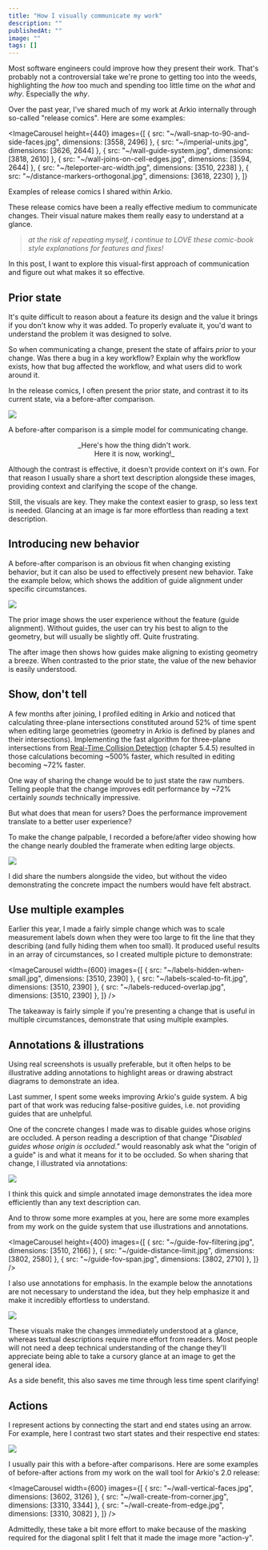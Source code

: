 ```yaml
---
title: "How I visually communicate my work"
description: ""
publishedAt: ""
image: ""
tags: []
---
```


Most software engineers could improve how they present their work. That's probably not a controversial take <EmDash /> we're prone to getting too into the weeds, highlighting the _how_ too much and spending too little time on the _what_ and _why_. Especially the _why_.

Over the past year, I've shared much of my work at Arkio internally through so-called "release comics". Here are some examples:

<ImageCarousel
  height={440}
  images={[
    { src: "~/wall-snap-to-90-and-side-faces.jpg", dimensions: [3558, 2496] },
    { src: "~/imperial-units.jpg", dimensions: [3626, 2644] },
    { src: "~/wall-guide-system.jpg", dimensions: [3818, 2610] },
    { src: "~/wall-joins-on-cell-edges.jpg", dimensions: [3594, 2644] },
    { src: "~/teleporter-arc-width.jpg", dimensions: [3510, 2238] },
    { src: "~/distance-markers-orthogonal.jpg", dimensions: [3618, 2230] },
  ]}
>
  <SmallNote label="" center>Examples of release comics I shared within Arkio.</SmallNote>
</ImageCarousel>

These release comics have been a really effective medium to communicate changes. Their visual nature makes them really easy to understand at a glance.

> _at the risk of repeating myself, i continue to LOVE these comic-book style explanations for features and fixes!_

In this post, I want to explore this visual-first approach of communication and figure out what makes it so effective.


## Prior state

It's quite difficult to reason about a feature <EmDash /> its design and the value it brings <EmDash /> if you don't know why it was added. To properly evaluate it, you'd want to understand the problem it was designed to solve.

So when communicating a change, present the state of affairs _prior_ to your change. Was there a bug in a key workflow? <EmDash /> Explain why the workflow exists, how that bug affected the workflow, and what users did to work around it.

In the release comics, I often present the prior state, and contrast it to its current state, via a before-after comparison.

<Image src="~/guide-no-pass-through-geometry.jpg" width={700} plain />

A before-after comparison is a simple model for communicating change.

<p align="center">_Here's how the thing didn't work.<br />Here it is now, working!_</p>

Although the contrast is effective, it doesn't provide context on it's own. For that reason I usually share a short text description alongside these images, providing context and clarifying the scope of the change.

Still, the visuals are key. They make the context easier to grasp, so less text is needed. Glancing at an image is far more effortless than reading a text description.

## Introducing new behavior

A before-after comparison is an obvious fit when changing existing behavior, but it can also be used to effectively present new behavior. Take the example below, which shows the addition of guide alignment under specific circumstances.

<Image src="~/two-point-guide-alignment.jpg" width={600} plain />

The prior image shows the user experience without the feature (guide alignment). Without guides, the user can try his best to align to the geometry, but will usually be slightly off. Quite frustrating.

The after image then shows how guides make aligning to existing geometry a breeze. When contrasted to the prior state, the value of the new behavior is easily understood. 

## Show, don't tell

A few months after joining, I profiled editing in Arkio and noticed that calculating three-plane intersections constituted around 52% of time spent when editing large geometries (geometry in Arkio is defined by planes and their intersections). Implementing the fast algorithm for three-plane intersections from [Real-Time Collision Detection][real_time_collision_detection] (chapter 5.4.5) resulted in those calculations becoming ~500% faster, which resulted in editing becoming ~72% faster.

[real_time_collision_detection]: https://www.amazon.com/Real-Time-Collision-Detection-Interactive-Technology/dp/1558607323

One way of sharing the change would be to just state the raw numbers. Telling people that the change improves edit performance by ~72% certainly _sounds_ technically impressive.

But what does that mean for users? Does the performance improvement translate to a better user experience?

To make the change palpable, I recorded a before/after video showing how the change nearly doubled the framerate when editing large objects.

<Image src="~/edit-performance-comparison.mp4" width={600} plain />

I did share the numbers alongside the video, but without the video demonstrating the concrete impact the numbers would have felt abstract.


## Use multiple examples

Earlier this year, I made a fairly simple change which was to scale measurement labels down when they were too large to fit the line that they describing (and fully hiding them when too small). It produced useful results in an array of circumstances, so I created multiple picture to demonstrate:

<ImageCarousel
  width={600}
  images={[
    { src: "~/labels-hidden-when-small.jpg", dimensions: [3510, 2390] },
    { src: "~/labels-scaled-to-fit.jpg", dimensions: [3510, 2390] },
    { src: "~/labels-reduced-overlap.jpg", dimensions: [3510, 2390] },
  ]}
/>

The takeaway is fairly simple <EmDash /> if you're presenting a change that is useful in multiple circumstances, demonstrate that using multiple examples.


## Annotations & illustrations

Using real screenshots is usually preferable, but it often helps to be illustrative <EmDash /> adding annotations to highlight areas or drawing abstract diagrams to demonstrate an idea.

Last summer, I spent some weeks improving Arkio's guide system. A big part of that work was reducing false-positive guides, i.e. not providing guides that are unhelpful.

One of the concrete changes I made was to disable guides whose origins are occluded. A person reading a description of that change <EmDash /> _"Disabled guides whose origin is occluded."_ <EmDash /> would reasonably ask what the "origin of a guide" is and what it means for it to be occluded. So when sharing that change, I illustrated via annotations:

<Image src="~/guide-occlusion.jpg" width={600} plain />

I think this quick and simple annotated image demonstrates the idea more efficiently than any text description can.

And to throw some more examples at you, here are some more examples from my work on the guide system that use illustrations and annotations.

<ImageCarousel
  height={400}
  images={[
    { src: "~/guide-fov-filtering.jpg", dimensions: [3510, 2166] },
    { src: "~/guide-distance-limit.jpg", dimensions: [3802, 2580] },
    { src: "~/guide-fov-span.jpg", dimensions: [3802, 2710] },
  ]}
/>

I also use annotations for emphasis. In the example below the annotations are not necessary to understand the idea, but they help emphasize it and make it incredibly effortless to understand.

<Image src="~/wall-snaps.jpg" width={600} plain />

These visuals make the changes immediately understood at a glance, whereas textual descriptions require more effort from readers. Most people will not need a deep technical understanding of the change <EmDash /> they'll appreciate being able to take a cursory glance at an image to get the general idea.

As a side benefit, this also saves me time through less time spent clarifying!


## Actions

I represent actions by connecting the start and end states using an arrow. For example, here I contrast two start states and their respective end states:

<Image src="~/wall-side-of-corner.jpg" width={600} plain />

I usually pair this with a before-after comparisons. Here are some examples of before-after actions from my work on the wall tool for Arkio's 2.0 release:

<ImageCarousel
  width={600}
  images={[
    { src: "~/wall-vertical-faces.jpg", dimensions: [3602, 3126] },
    { src: "~/wall-create-from-corner.jpg", dimensions: [3310, 3344] },
    { src: "~/wall-create-from-edge.jpg", dimensions: [3310, 3082] },
  ]}
/>

Admittedly, these take a bit more effort to make because of the masking required for the diagonal split <EmDash /> I felt that it made the image more "action-y".


